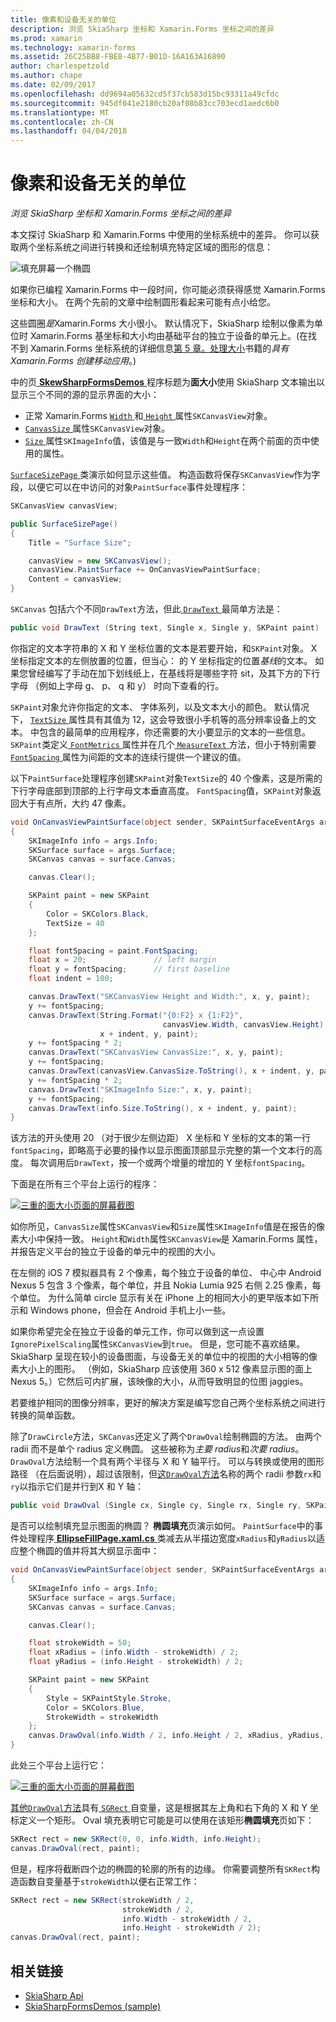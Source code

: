 ```yaml
---
title: 像素和设备无关的单位
description: 浏览 SkiaSharp 坐标和 Xamarin.Forms 坐标之间的差异
ms.prod: xamarin
ms.technology: xamarin-forms
ms.assetid: 26C25BB8-FBE8-4B77-B01D-16A163A16890
author: charlespetzold
ms.author: chape
ms.date: 02/09/2017
ms.openlocfilehash: dd9694a05632cd5f37cb583d15bc93311a49cfdc
ms.sourcegitcommit: 945df041e2180cb20af08b83cc703ecd1aedc6b0
ms.translationtype: MT
ms.contentlocale: zh-CN
ms.lasthandoff: 04/04/2018
---
```

# <a name="pixels-and-device-independent-units"></a>像素和设备无关的单位

_浏览 SkiaSharp 坐标和 Xamarin.Forms 坐标之间的差异_

本文探讨 SkiaSharp 和 Xamarin.Forms 中使用的坐标系统中的差异。 你可以获取两个坐标系统之间进行转换和还绘制填充特定区域的图形的信息：

![](pixels-images/screenfillexample.png "填充屏幕一个椭圆")

如果你已编程 Xamarin.Forms 中一段时间，你可能必须获得感觉 Xamarin.Forms 坐标和大小。 在两个先前的文章中绘制圆形看起来可能有点小给您。

这些圆圈*是*Xamarin.Forms 大小很小。 默认情况下，SkiaSharp 绘制以像素为单位时 Xamarin.Forms 基坐标和大小均由基础平台的独立于设备的单元上。(在找不到 Xamarin.Forms 坐标系统的详细信息[第 5 章。处理大小](~/xamarin-forms/creating-mobile-apps-xamarin-forms/summaries/chapter05.md)书籍的*具有 Xamarin.Forms 创建移动应用*。)

中的页[ **SkewSharpFormsDemos** ](https://developer.xamarin.com/samples/xamarin-forms/SkiaSharpForms/Demos/)程序标题为**面大小**使用 SkiaSharp 文本输出以显示三个不同的源的显示界面的大小：

- 正常 Xamarin.Forms [ `Width` ](https://developer.xamarin.com/api/property/Xamarin.Forms.VisualElement.Width/)和[ `Height` ](https://developer.xamarin.com/api/property/Xamarin.Forms.VisualElement.Height/)属性`SKCanvasView`对象。
- [ `CanvasSize` ](https://developer.xamarin.com/api/property/SkiaSharp.Views.Forms.SKCanvasView.CanvasSize/)属性`SKCanvasView`对象。
- [ `Size` ](https://developer.xamarin.com/api/property/SkiaSharp.SKImageInfo.Size/)属性`SKImageInfo`值，该值是与一致`Width`和`Height`在两个前面的页中使用的属性。

[ `SurfaceSizePage` ](https://github.com/xamarin/xamarin-forms-samples/blob/master/SkiaSharpForms/SkiaSharpFormsDemos/SkiaSharpFormsDemos/SkiaSharpFormsDemos/Basics/SurfaceSizePage.cs)类演示如何显示这些值。 构造函数将保存`SKCanvasView`作为字段，以便它可以在中访问的对象`PaintSurface`事件处理程序：

```csharp
SKCanvasView canvasView;

public SurfaceSizePage()
{
    Title = "Surface Size";

    canvasView = new SKCanvasView();
    canvasView.PaintSurface += OnCanvasViewPaintSurface;
    Content = canvasView;
}
```

`SKCanvas` 包括六个不同`DrawText`方法，但此[ `DrawText` ](https://developer.xamarin.com/api/member/SkiaSharp.SKCanvas.DrawText/p/System.String/System.Single/System.Single/SkiaSharp.SKPaint/)最简单方法是：

```csharp
public void DrawText (String text, Single x, Single y, SKPaint paint)
```

你指定的文本字符串的 X 和 Y 坐标位置的文本是若要开始，和`SKPaint`对象。 X 坐标指定文本的左侧放置的位置，但当心： 的 Y 坐标指定的位置*基线*的文本。 如果您曾经编写了手动在加下划线纸上，在基线将是哪些字符 sit，及其下方的下行字母 （例如上字母 g、 p、 q 和 y） 时向下查看的行。

`SKPaint`对象允许你指定的文本、 字体系列，以及文本大小的颜色。 默认情况下， [ `TextSize` ](https://developer.xamarin.com/api/property/SkiaSharp.SKPaint.TextSize/)属性具有其值为 12，这会导致很小手机等的高分辨率设备上的文本。 中包含的最简单的应用程序，你还需要的大小要显示的文本的一些信息。 `SKPaint`类定义[ `FontMetrics` ](https://developer.xamarin.com/api/property/SkiaSharp.SKPaint.FontMetrics/)属性并在几个[ `MeasureText` ](https://developer.xamarin.com/api/member/SkiaSharp.SKPaint.MeasureText/p/System.String/)方法，但小于特别需要[ `FontSpacing` ](https://developer.xamarin.com/api/property/SkiaSharp.SKPaint.FontSpacing/)属性为间距的文本的连续行提供一个建议的值。

以下`PaintSurface`处理程序创建`SKPaint`对象`TextSize`的 40 个像素，这是所需的下行字母底部到顶部的上行字母文本垂直高度。 `FontSpacing`值，`SKPaint`对象返回大于有点所，大约 47 像素。

```csharp
void OnCanvasViewPaintSurface(object sender, SKPaintSurfaceEventArgs args)
{
    SKImageInfo info = args.Info;
    SKSurface surface = args.Surface;
    SKCanvas canvas = surface.Canvas;

    canvas.Clear();

    SKPaint paint = new SKPaint
    {
        Color = SKColors.Black,
        TextSize = 40
    };

    float fontSpacing = paint.FontSpacing;
    float x = 20;               // left margin
    float y = fontSpacing;      // first baseline
    float indent = 100;

    canvas.DrawText("SKCanvasView Height and Width:", x, y, paint);
    y += fontSpacing;
    canvas.DrawText(String.Format("{0:F2} x {1:F2}",
                                  canvasView.Width, canvasView.Height),
                    x + indent, y, paint);
    y += fontSpacing * 2;
    canvas.DrawText("SKCanvasView CanvasSize:", x, y, paint);
    y += fontSpacing;
    canvas.DrawText(canvasView.CanvasSize.ToString(), x + indent, y, paint);
    y += fontSpacing * 2;
    canvas.DrawText("SKImageInfo Size:", x, y, paint);
    y += fontSpacing;
    canvas.DrawText(info.Size.ToString(), x + indent, y, paint);
}
```

该方法的开头使用 20 （对于很少左侧边距） X 坐标和 Y 坐标的文本的第一行`fontSpacing`，即略高于必要的操作以显示图面顶部显示完整的第一个文本行的高度。 每次调用后`DrawText`，按一个或两个增量的增加的 Y 坐标`fontSpacing`。

下面是在所有三个平台上运行的程序：

[![](pixels-images/surfacesize-small.png "三重的面大小页面的屏幕截图")](pixels-images/surfacesize-large.png#lightbox "面大小页面的三个屏幕截图")

如你所见，`CanvasSize`属性`SKCanvasView`和`Size`属性`SKImageInfo`值是在报告的像素大小中保持一致。 `Height`和`Width`属性`SKCanvasView`是 Xamarin.Forms 属性，并报告定义平台的独立于设备的单元中的视图的大小。

在左侧的 iOS 7 模拟器具有 2 个像素，每个独立于设备的单位、 中心中 Android Nexus 5 包含 3 个像素，每个单位，并且 Nokia Lumia 925 右侧 2.25 像素，每个单位。 为什么简单 circle 显示有关在 iPhone 上的相同大小的更早版本如下所示和 Windows phone，但会在 Android 手机上小一些。

如果你希望完全在独立于设备的单元工作，你可以做到这一点设置`IgnorePixelScaling`属性`SKCanvasView`到`true`。 但是，您可能不喜欢结果。 SkiaSharp 呈现在较小的设备图面，与设备无关的单位中的视图的大小相等的像素大小上的图形。 （例如，SkiaSharp 应该使用 360 x 512 像素显示图的面上 Nexus 5。）它然后可内扩展，该映像的大小，从而导致明显的位图 jaggies。

若要维护相同的图像分辨率，更好的解决方案是编写您自己两个坐标系统之间进行转换的简单函数。

除了`DrawCircle`方法，`SKCanvas`还定义了两个`DrawOval`绘制椭圆的方法。 由两个 radii 而不是单个 radius 定义椭圆。 这些被称为*主要 radius*和*次要 radius*。 `DrawOval`方法绘制一个具有两个半径与 X 和 Y 轴平行。 可以与转换或使用的图形路径 （在后面说明），超过该限制，但[这`DrawOval`方法](https://developer.xamarin.com/api/member/SkiaSharp.SKCanvas.DrawOval/p/System.Single/System.Single/System.Single/System.Single/SkiaSharp.SKPaint/)名称的两个 radii 参数`rx`和`ry`以指示它们是并行到X 和 Y 轴：

```csharp
public void DrawOval (Single cx, Single cy, Single rx, Single ry, SKPaint paint)
```

是否可以绘制填充显示图面的椭圆？ **椭圆填充**页演示如何。 `PaintSurface`中的事件处理程序[ **EllipseFillPage.xaml.cs** ](https://github.com/xamarin/xamarin-forms-samples/blob/master/SkiaSharpForms/SkiaSharpFormsDemos/SkiaSharpFormsDemos/SkiaSharpFormsDemos/Basics/EllipseFillPage.xaml.cs)类减去从半描边宽度`xRadius`和`yRadius`以适应整个椭圆的值并将其大纲显示面中：

```csharp
void OnCanvasViewPaintSurface(object sender, SKPaintSurfaceEventArgs args)
{
    SKImageInfo info = args.Info;
    SKSurface surface = args.Surface;
    SKCanvas canvas = surface.Canvas;

    canvas.Clear();

    float strokeWidth = 50;
    float xRadius = (info.Width - strokeWidth) / 2;
    float yRadius = (info.Height - strokeWidth) / 2;

    SKPaint paint = new SKPaint
    {
        Style = SKPaintStyle.Stroke,
        Color = SKColors.Blue,
        StrokeWidth = strokeWidth
    };
    canvas.DrawOval(info.Width / 2, info.Height / 2, xRadius, yRadius, paint);
}
```

此处三个平台上运行它：

[![](pixels-images/ellipsefill-small.png "三重的面大小页面的屏幕截图")](pixels-images/ellipsefill-large.png#lightbox "面大小页面的三个屏幕截图")

[其他`DrawOval`方法](https://developer.xamarin.com/api/member/SkiaSharp.SKCanvas.DrawOval/p/SkiaSharp.SKRect/SkiaSharp.SKPaint/)具有[ `SGRect` ](https://developer.xamarin.com/api/type/SkiaSharp.SKRect/)自变量，这是根据其左上角和右下角的 X 和 Y 坐标定义一个矩形。 Oval 填充表明它可能是可以使用在该矩形**椭圆填充**页如下：

```csharp
SKRect rect = new SKRect(0, 0, info.Width, info.Height);
canvas.DrawOval(rect, paint);
```

但是，程序将截断四个边的椭圆的轮廓的所有的边缘。 你需要调整所有`SKRect`构造函数自变量基于`strokeWidth`以便右正常工作：

```csharp
SKRect rect = new SKRect(strokeWidth / 2,
                         strokeWidth / 2,
                         info.Width - strokeWidth / 2,
                         info.Height - strokeWidth / 2);
canvas.DrawOval(rect, paint);
```


## <a name="related-links"></a>相关链接

- [SkiaSharp Api](https://developer.xamarin.com/api/root/SkiaSharp/)
- [SkiaSharpFormsDemos (sample)](https://developer.xamarin.com/samples/xamarin-forms/SkiaSharpForms/Demos/)
